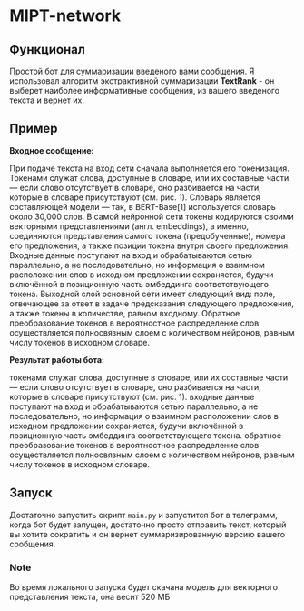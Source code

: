 # MIPT-network
## Функционал
Простой бот для суммаризации введеного вами сообщения. Я использовал алгоритм экстрактивной суммаризации **TextRank** - он выберет наиболее информативные сообщения, из вашего введеного текста и вернет их. 

## Пример
**Входное сообщение:**


При подаче текста на вход сети сначала выполняется его токенизация. Токенами служат слова, доступные в словаре, или их составные части — если слово
отсутствует в словаре, оно разбивается на части, которые в словаре присутствуют (см. рис. 1). Словарь является составляющей модели — так, в BERT-Base[1]
используется словарь около 30,000 слов. В самой нейронной сети токены кодируются своими векторными представлениями (англ. embeddings), а именно, соединяются
представления самого токена (предобученные), номера его предложения, а также позиции токена внутри своего предложения. Входные данные поступают на вход и
обрабатываются сетью параллельно, а не последовательно, но информация о взаимном расположении слов в исходном предложении сохраняется, будучи включённой
в позиционную часть эмбеддинга соответствующего токена. Выходной слой основной сети имеет следующий вид: поле, отвечающее за ответ 
в задаче предсказания следующего предложения, а также токены в количестве, равном входному. Обратное преобразование токенов в вероятностное
распределение слов осуществляется полносвязным слоем с количеством нейронов, равным числу токенов в исходном словаре.


**Результат работы бота:**

токенами служат слова, доступные в словаре, или их составные части — если слово отсутствует в словаре, оно разбивается на части,
которые в словаре присутствуют (см. рис. 1). входные данные поступают на вход и обрабатываются сетью параллельно, а не последовательно,
но информация о взаимном расположении слов в исходном предложении сохраняется, будучи включённой в позиционную часть эмбеддинга соответствующего токена.
обратное преобразование токенов в вероятностное распределение слов осуществляется полносвязным слоем с количеством нейронов, равным числу токенов в исходном словаре.


## Запуск
Достаточно запустить скрипт `main.py` и запустится бот в телеграмм, когда бот будет запущен, достаточно просто отправить текст, который вы хотите сократить и он вернет суммаризированную версию вашего сообщения. 

### Note 
Во время локального запуска будет скачана модель для векторного представления текста, она весит 520 МБ
